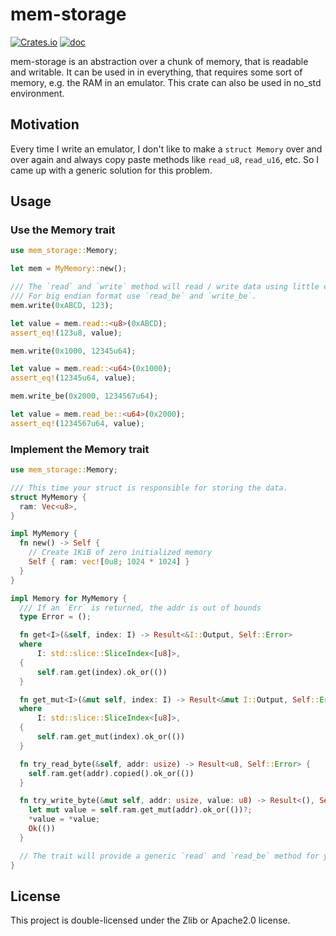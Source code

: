 # mem-storage

[![Crates.io](https://img.shields.io/crates/v/mem_storage)](https://crates.io/crates/mem_storage)
[![doc](https://img.shields.io/badge/rustdoc-mem_storage-blue.svg)](https://docs.rs/mem_storage)

mem-storage is an abstraction over a chunk of memory, that is readable and writable.
It can be used in in everything, that requires some sort of memory, e.g. the RAM in an emulator.
This crate can also be used in no_std environment.

## Motivation

Every time I write an emulator, I don't like to make
a `struct Memory` over and over again and always copy paste methods like
`read_u8`, `read_u16`, etc. So I came up with a generic solution for this problem.

## Usage

### Use the Memory trait

```rust
use mem_storage::Memory;

let mem = MyMemory::new();

/// The `read` and `write` method will read / write data using little endian format.
/// For big endian format use `read_be` and `write_be`.
mem.write(0xABCD, 123);

let value = mem.read::<u8>(0xABCD);
assert_eq!(123u8, value);

mem.write(0x1000, 12345u64);

let value = mem.read::<u64>(0x1000);
assert_eq!(12345u64, value);

mem.write_be(0x2000, 1234567u64);

let value = mem.read_be::<u64>(0x2000);
assert_eq!(1234567u64, value);
```

### Implement the Memory trait

```rust
use mem_storage::Memory;

/// This time your struct is responsible for storing the data.
struct MyMemory {
  ram: Vec<u8>,
}

impl MyMemory {
  fn new() -> Self {
    // Create 1KiB of zero initialized memory
    Self { ram: vec![0u8; 1024 * 1024] }
  }
}

impl Memory for MyMemory {
  /// If an `Err` is returned, the addr is out of bounds
  type Error = ();

  fn get<I>(&self, index: I) -> Result<&I::Output, Self::Error>
  where
      I: std::slice::SliceIndex<[u8]>,
  {
      self.ram.get(index).ok_or(())
  }

  fn get_mut<I>(&mut self, index: I) -> Result<&mut I::Output, Self::Error>
  where
      I: std::slice::SliceIndex<[u8]>,
  {
      self.ram.get_mut(index).ok_or(())
  }

  fn try_read_byte(&self, addr: usize) -> Result<u8, Self::Error> {
    self.ram.get(addr).copied().ok_or(())
  }

  fn try_write_byte(&mut self, addr: usize, value: u8) -> Result<(), Self::Error> {
    let mut value = self.ram.get_mut(addr).ok_or(())?;
    *value = *value;
    Ok(())
  }

  // The trait will provide a generic `read` and `read_be` method for you.
}
```

## License

This project is double-licensed under the Zlib or Apache2.0 license.
